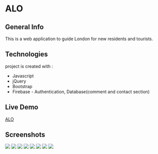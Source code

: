 # ALO

## General Info
This is a web application to guide London for new residents and tourists.

## Technologies
project is created with : 
* Javascript
* jQuery
* Bootstrap
* Firebase - Authentication, Database(comment and contact section)

## Live Demo
[ALO](https://londonguide-251d4.firebaseapp.com/)

## Screenshots
<img src = "https://user-images.githubusercontent.com/48890162/82686383-cc15f180-9c23-11ea-8131-6d765314a04f.png ">
<img src = "https://user-images.githubusercontent.com/48890162/82686389-cd471e80-9c23-11ea-801b-0af20971b011.png ">
<img src = "https://user-images.githubusercontent.com/48890162/82686395-cf10e200-9c23-11ea-9329-de31894eeee4.png ">
<img src = "https://user-images.githubusercontent.com/48890162/82686400-d0daa580-9c23-11ea-8bdb-e26a18941148.png ">
<img src = "https://user-images.githubusercontent.com/48890162/82686411-d2a46900-9c23-11ea-92b0-10c814725d6a.png ">
<img src = "https://user-images.githubusercontent.com/48890162/82686419-d3d59600-9c23-11ea-8e6f-39406bf726d3.png ">
<img src = "https://user-images.githubusercontent.com/48890162/82686426-d59f5980-9c23-11ea-95fd-3a6061997654.png ">
<img src = "https://user-images.githubusercontent.com/48890162/82686431-d7691d00-9c23-11ea-90d1-d87425afbc0c.png">
